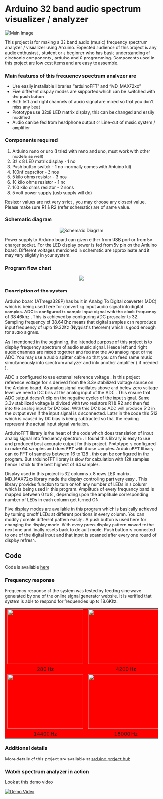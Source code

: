 

# Arduino 32 band audio spectrum visualizer / analyzer

![Main Image](images/Main_photo.jpg)

This project is for making a 32 band audio (music) frequency spectrum analyzer / visualizer using Arduino.  Expected audience of this project is any audio enthusiast ,  student or a beginner who has basic understanding of electronic components , arduino and C programming. Components used in this project are low cost items  and are easy  to assemble.

### Main features of this frequency spectrum analyzer are

- Use easily installable libraries “arduinoFFT” and “MD_MAX72xx” 
- Five different display modes are supported which can be switched with the push button
- Both left and right channels of audio signal are mixed so that you don't miss any beat
- Prototype use  32x8 LED matrix display, this can be changed and easily modified
- Audio can be fed from headphone output or Line-out of music system / amplifier

### Components required

1. Arduino nano or uno  (I tried with nano  and uno, must work with other models as well)
2. 32 x 8 LED matrix display - 1 no
3. Push button switch - 1 no (normally comes with Arduino kit)
4. 100nf capacitor - 2 nos
5. 5 kilo ohms resistor -  3 nos 
6. 10 kilo ohms resistor - 1 no
7. 100 kilo ohms resistor - 2 nons
8. 5 volt power supply (usb supply will do)

Resistor values are not very strict , you may choose any closest value. Please make sure R1 & R2 (refer schematic) are of same value.

### Schematic diagram

<p align="center">
<img alt="Schematic Diagram" src="images/Arduino%20spectrum%20analyzer%20-%20schematic_fixed_1.png">
</p>
                           
Power supply to Arduino board can given either from USB port or from 5v charger socket.  For the LED display power is fed from 5v pin on the Arduino board. Different voltages mentioned in schematic are approximate and it may vary slightly in your system. 

### Program flow chart


<p align="center">
  <img  src="images/Arduino%20spectrum%20analyzer%20-%20flow%20chart_minimum.png">
</p>


### Description of the system

Arduino board (ATmega328P) has built in Analog To Digital converter (ADC)  which is being used here for converting input audio signal into digital samples. ADC is configured to sample input signal  with  the  clock frequency of 38.46khz .  This is achieved by configuring ADC prescaler to 32. Sampling frequency of 38.64Khz means that digital samples can reproduce  input frequency of upto 19.32Kz (Nyquist's theorem) which is good enough for audio signals.

As I mentioned in the beginning, the intended purpose of this project is to display frequency spectrum of audio music signal. Hence left and right audio channels are mixed together and fed into the A0 analog input of the ADC. You may use a audio splitter cable so that you can feed same music simultaneously  into spectrum analyzer and into another amplifier ( if needed ).

ADC is configured to use external reference voltage . In this project reference voltage for  is derived from the 3.3v stabilized voltage source on the Arduino board. As analog signal oscillates above and below  zero voltage level  we need a DC  bias at the analog input of the ADC .  This ensure that ADC output doesn’t clip on the negative cycles of the input signal.  Same 3.3v stabilized voltage is divided with two resistors R1 & R2 and then fed into the analog input for DC bias. With this DC bias ADC will  produce 512  in the output even if the input signal is disconnected. Later in the code this 512  which is caused by DC bias is being subtracted so that the reading represent the actual input signal variation.


ArduinoFFT library is the heart of the code which does translation of input analog signal into frequency  spectrum . I found this library is easy to use and produced best accurate output for this project. Prototype is configured to make 64 samples and does FFT with those samples. ArduinoFFT library can do FFT of samples between 16 to 128 , this can be configured in the program.  But arduinoFFT library is slow for calculation with 128 samples hence I stick to the  best highest of  64 samples.  

Display used in this project  is 32 columns  x 8 rows  LED matrix . MD_MAX72xx library made the display controlling part very easy . This library provides function to turn on/off any number of LEDs in a column which is being used in this program.  Amplitude of every frequency band is mapped between 0 to 8 ,   depending upon the amplitude corresponding number of LEDs in each column get turned ON.  

Five display modes are available in this program which is basically achieved by turning on/off LEDs at different positions in every column.  You can modify / create different pattern easily . A push button is used here for changing the display mode.  With every press display pattern moved to the next one and finally resets back to default mode.  Push button is connected to one of the digital input and that input is scanned after every one round of display refresh. 

## Code

Code is available [here](Code/Arduino-32band-audio-spectrum-visualizer-analyzer.ino)

### Frequency response   

Frequency response of the system was tested by feeding sine wave generated by  one of the online signal generator  website. It is verified that system is able to respond for frequencies up to 18.6Khz.


<p align="center">

<table style="background-color:red">

<tr align="center">
<td> <img  width="250" height="180" src="images/Freq_response@280Hz.jpg"> </td>
<td> <img  aligh="right" width="250" height="180" src="images/Freq_response@4200Hz.jpg"> </td>
<td> <img  width="250" height="180" src="images/Freq_response@9000Hz.jpg"> </td>
</tr>

<tr  align="center">
<td>280 Hz</td>
<td>4200 Hz</td>
<td>9000 Hz</td>
</tr>

<tr align="center">
<td> <img  width="250" height="180" src="images/Freq_response@14400Hz.jpg"> </td>
<td> <img  aligh="right" width="250" height="180" src="images/Freq_response@18000Hz.jpg"> </td>
<td> <img  width="250" height="180" src="images/Freq_response@18600Hz.jpg"> </td>
</tr>

<tr  align="center">
<td>14400 Hz</td>
<td>18000 Hz</td>
<td>18600 Hz</td>
</tr>

</table>

</p>

### Additional details

More details of this project are available at [arduino project hub](https://create.arduino.cc/projecthub/Shajeeb/32-band-audio-spectrum-visualizer-analyzer-902f51)


### Watch spectrum analyzer in action

Look at this demo video


 [![Demo Video](http://img.youtube.com/vi/GF_i0EnUEro/0.jpg)](https://youtu.be/GF_i0EnUEro)

